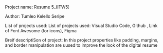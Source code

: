 Project name: Resume 5_(ITW5)

Author: Tumleo Kelello Seripe

List of projects used: List of projects used: Visual Studio Code, Github , Link of Font Awesome (for icons), Figma

Breif descriptiSon of project: In this project properties like padding, margins, and border manipulation are uused to improve the look of the digital resume
